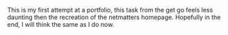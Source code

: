 This is my first attempt at a portfolio, this task from the get go feels less daunting then the recreation of the netmatters homepage.
Hopefully in the end, I will think the same as I do now.
